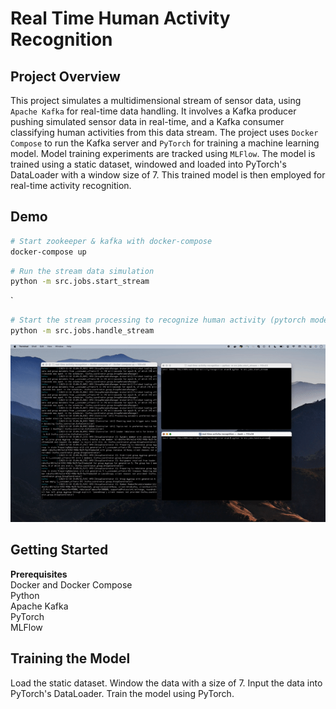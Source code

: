 # Real Time Human Activity Recognition

## Project Overview
This project simulates a multidimensional stream of sensor data, using `Apache Kafka` for real-time data handling. It involves a Kafka producer pushing simulated sensor data in real-time, and a Kafka consumer classifying human activities from this data stream. The project uses `Docker Compose` to run the Kafka server and `PyTorch` for training a machine learning model. Model training experiments are tracked using `MLFlow`. The model is trained using a static dataset, windowed and loaded into PyTorch's DataLoader with a window size of 7. This trained model is then employed for real-time activity recognition.


## Demo

```bash
# Start zookeeper & kafka with docker-compose
docker-compose up 
```


```bash
# Run the stream data simulation
python -m src.jobs.start_stream
```

`
```bash
# Start the stream processing to recognize human activity (pytorch model must be trained)
python -m src.jobs.handle_stream
```


<img src="https://github.com/AymenRumi/real-time-activity-recognition/blob/main/assets/demo.gif">



## Getting Started
<b>Prerequisites</b>
<br />
Docker and Docker Compose
<br />
Python
<br />
Apache Kafka
<br />
PyTorch
<br />
MLFlow

## Training the Model
Load the static dataset.
Window the data with a size of 7.
Input the data into PyTorch's DataLoader.
Train the model using PyTorch.

